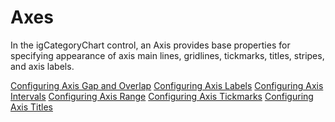 ﻿<!--
|metadata|
{
    "fileName": "categorychart-axes",
    "controlName": "igCategoryChart",
    "tags": ["Charting","Data Presentation","Getting Started"]
}
|metadata|
-->

# Axes


In the igCategoryChart control, an Axis provides base properties for specifying appearance of axis main lines, gridlines, tickmarks, titles, stripes, and axis labels. 


[Configuring Axis Gap and Overlap](configuring-axis-gap-and-overlap.html)
[Configuring Axis Labels](configuring-axis-labels.html)
[Configuring Axis Intervals](configuring-axis-intervals.html)
[Configuring Axis Range](configuring-axis-range.html)
[Configuring Axis Tickmarks](configuring-axis-tickmarks.html)
[Configuring Axis Titles](configuring-axis-titles.html)